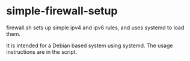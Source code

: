 # simple-firewall-setup
firewall.sh sets up simple ipv4 and ipv6 rules, and uses systemd to load them.

It is intended for a Debian based system using systemd. The usage instructions are in the script.
